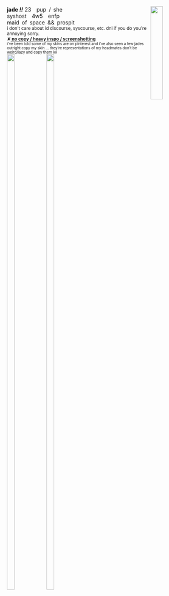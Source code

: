 <img align="right" src="https://files.catbox.moe/wkrodj.webp" width="25%" height="25%">
<b>jade <i>!!</i></b> 23 pup / she
</br>syshost 4w5 enfp
</br>maid of space && prospit
</br><sub>i don't care about id discourse, syscourse, etc. dni if you do you're annoying sorry.
</br>✘<ins><b> no copy / heavy inspo / screenshotting</b></ins>
</br><sub>i've been told some of my skins are on pinterest and i've also seen a few jades outright copy my skin ... they're representations of my headmates don't be weird/lazy and copy them lol
</br><img align="center" width="20%" height="60%" src="https://files.catbox.moe/60odjb.gif"> <img align="center" width="20%" height="60%" src="https://64.media.tumblr.com/9ad862e4950e4a5599c311f77d98c366/199d07070275b6ec-d8/s1280x1920/bcaa03f5144e8e818083c04baaf68c3c89a2b050.gif">
